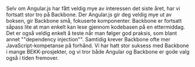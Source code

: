 Selv om Angular.js har fått veldig mye av interessen det siste året, har vi fortsatt stor tro på Backbone. Der Angular.js gir deg veldig mye ut av boksen, gir Backbone små, fokuserte komponenter. Backbone er fortsatt såpass lite at man enkelt kan lese gjennom kodebasen på en ettermiddag. Det er også veldig enkelt å teste når man følger god praksis, som blant annet ""dependency injection"". Samtidig krever Backbone ofte mer JavaScript-kompetanse på forhånd. Vi har hatt stor suksess med Backbone i mange BEKK-prosjekter, og vi tror både Angular og Backbone er gode valg også i tiden fremover.